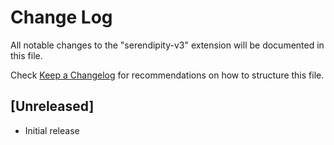 # Change Log

All notable changes to the "serendipity-v3" extension will be documented in this file.

Check [Keep a Changelog](http://keepachangelog.com/) for recommendations on how to structure this file.

## [Unreleased]

- Initial release
